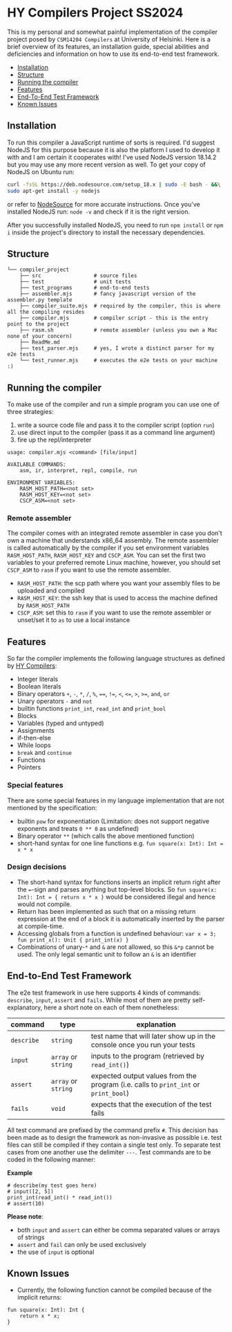 # HY Compilers Project SS2024

This is my personal and somewhat painful implementation of the compiler project posed by `CSM14204 Compilers` at University of Helsinki. Here is a brief overview of its features, an installation guide, special abilities and deficiencies and information on how to use its end-to-end test framework.

- [Installation](#installation)
- [Structure](#structure)
- [Running the compiler](#running-the-compiler)
- [Features](#features)
- [End-To-End Test Framework](#end-to-end-test-framework)
- [Known Issues](#known-issues)

## Installation

To run this compiler a JavaScript runtime of sorts is required. I'd suggest NodeJS for this purpose because it is also the platform I used to develop it with and I am certain it cooperates with! I've used NodeJS version 18.14.2 but you may use any more recent version as well. To get your copy of NodeJS on Ubuntu run:

```sh
curl -fsSL https://deb.nodesource.com/setup_18.x | sudo -E bash - &&\
sudo apt-get install -y nodejs
```

or refer to [NodeSource](https://github.com/nodesource/distributions/blob/master/README.md) for more accurate instructions. Once you've installed NodeJS run: `node -v` and check if it is the right version.

After you successfully installed NodeJS, you need to run `npm install` or `npm i` inside the project's directory to install the necessary dependencies.

## Structure

```
└── compiler_project
    ├── src                 # source files
    ├── test                # unit tests
    ├── test_programs       # end-to-end tests
    ├── assembler.mjs       # fancy javascript version of the assembler.py template
    ├── compiler_suite.mjs  # required by the compiler, this is where all the compiling resides
    ├── compiler.mjs        # compiler script - this is the entry point to the project
    ├── rasm.sh             # remote assembler (unless you own a Mac none of your concern)
    ├── ReadMe.md
    ├── test_parser.mjs     # yes, I wrote a distinct parser for my e2e tests  
    └── test_runner.mjs     # executes the e2e tests on your machine :)
```

## Running the compiler

To make use of the compiler and run a simple program you can use one of three strategies:
1. write a source code file and pass it to the compiler script (option `run`)
2. use direct input to the compiler (pass it as a command line argument)
3. fire up the repl/interpreter

```
usage: compiler.mjs <command> [file/input]

AVAILABLE COMMANDS:
    asm, ir, interpret, repl, compile, run

ENVIRONMENT VARIABLES:
    RASM_HOST_PATH=<not set>
    RASM_HOST_KEY=<not set>
    CSCP_ASM=<not set>
```

### Remote assembler

The compiler comes with an integrated remote assembler in case you don't own a machine that understands x86_64 assembly. The remote assembler is called automatically by the compiler if you set environment variables `RASM_HOST_PATH`, `RASM_HOST_KEY` and `CSCP_ASM`. You can set the first two variables to your preferred remote Linux machine, however, you should set `CSCP_ASM` to `rasm` if you want to use the remote assembler.

- `RASM_HOST_PATH`: the scp path where you want your assembly files to be uploaded and compiled
- `RASM_HOST_KEY`: the ssh key that is used to access the machine defined by `RASM_HOST_PATH`
- `CSCP_ASM`: set this to `rasm` if you want to use the remote assembler or unset/set it to `as` to use a local instance

## Features

So far the compiler implements the following language structures as defined by [HY Compilers](https://hy-compilers.github.io/spring-2024/project/):

- Integer literals
- Boolean literals
- Binary operators `+`, `-`, `*`, `/`, `%`, `==`, `!=`, `<`, `<=`, `>`, `>=`, `and`, `or`
- Unary operators `-` and `not`
- builtin functions `print_int`, `read_int` and `print_bool`
- Blocks
- Variables (typed and untyped)
- Assignments
- if-then-else
- While loops
- `break` and `continue`
- Functions
- Pointers

### Special features

There are some special features in my language implementation that are not mentioned by the specification:

- builtin `pow` for exponentiation (Limitation: does not support negative exponents and treats `0 ** 0` as undefined)
- Binary operator `**` (which calls the above mentioned function)
- short-hand syntax for one line functions e.g. `fun square(x: Int): Int = x * x`

### Design decisions

- The short-hand syntax for functions inserts an implicit return right after the `=`-sign and parses anything but top-level blocks. So `fun square(x: Int): Int = { return x * x }` would be considered illegal and hence would not compile.
- Return has been implemented as such that on a missing return expression at the end of a block it is automatically inserted by the parser at compile-time.
- Accessing globals from a function is undefined behaviour: `var x = 3; fun print_x(): Unit { print_int(x) }`
- Combinations of unary-`*` and `&` are not allowed, so this `&*p` cannot be used. The only legal semantic unit to follow an `&` is an identifier

## End-to-End Test Framework

The e2e test framework in use here supports 4 kinds of commands: `describe`, `input`, `assert` and `fails`. While most of them are pretty self-explanatory, here a short note on each of them nonetheless:

| command | type | explanation |
| ------- | ---- | ----------- |
| `describe` | `string` | test name that will later show up in the console once you run your tests |
| `input` | `array` or `string` | inputs to the program (retrieved by `read_int()`) |
| `assert` | `array` or `string` | expected output values from the program (i.e. calls to `print_int` or `print_bool`) |
| `fails` | `void` | expects that the execution of the test fails |

All test command are prefixed by the command prefix `#`. This decision has been made as to design the framework as non-invasive as possible i.e. test files can still be compiled if they contain a single test only. To separate test cases from one another use the delimiter `---`. Test commands are to be coded in the following manner:

**Example**

```
# describe(my test goes here)
# input([2, 5])
print_int(read_int() * read_int())
# assert(10)
```

**Please note**:
- both `input` and `assert` can either be comma separated values or arrays of strings
- `assert` and `fail` can only be used exclusively
- the use of `input` is optional

## Known Issues

- Currently, the following function cannot be compiled because of the implicit returns:
```
fun square(x: Int): Int {
    return x * x;
}
```
